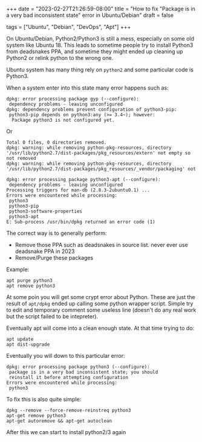 +++
date = "2023-02-27T21:26:59-08:00"
title = "How to fix \"Package is in a very bad inconsistent state\" error in Ubuntu/Debian"
draft = false

tags = ["Ubuntu", "Debian", "DevOps", "Apt"]
+++

On Ubuntu/Debian, Python2/Python3 is still a mess, especially on some
old system like Ubuntu 18. This leads to sometime people try to install
Python3 from deadsnakes PPA, and sometime they might ended up cleaning
up Python2 or relink python to the wrong one.

Ubuntu system has many thing rely on `python2` and some particular code
is Python3.

When a system enter into this state many error happens such as:

```
dpkg: error processing package gyp (--configure):
 dependency problems - leaving unconfigured
dpkg: dependency problems prevent configuration of python3-pip:
 python3-pip depends on python3:any (>= 3.4~); however:
  Package python3 is not configured yet.
```

Or 

```
Total 0 files, 0 directories removed.
dpkg: warning: while removing python-pkg-resources, directory '/usr/lib/python2.7/dist-packages/pkg_resources/extern' not empty so not removed
dpkg: warning: while removing python-pkg-resources, directory '/usr/lib/python2.7/dist-packages/pkg_resources/_vendor/packaging' not

dpkg: error processing package python3-apt (--configure):
 dependency problems - leaving unconfigured
Processing triggers for man-db (2.8.3-2ubuntu0.1) ...
Errors were encountered while processing:
 python3
 python3-pip
 python3-software-properties
 python3-apt
E: Sub-process /usr/bin/dpkg returned an error code (1)
```

The correct way is to generally perform:

- Remove those PPA such as deadsnakes in source list. never ever use deadsnake PPA in
  2023
- Remove/Purge these packages

Example:

```
apt purge python3
apt remove python3
```

At some poin you will get some crypt error about Python. These are just
the result of `apt/dpkg` ended up calling some python wrapper script.
Simple try to edit and temporary comment some useless line (doesn't do
any real work but the script failed to be intepreter).

Eventually apt will come into a clean enough state. At that time trying
to do:

```
apt update
apt dist-upgrade
```

Eventually you will down to this particular error:

```
dpkg: error processing package python3 (--configure):
 package is in a very bad inconsistent state; you should
 reinstall it before attempting configuration
Errors were encountered while processing:
 python3
```

To fix this is also quite simple:

```
dpkg --remove --force-remove-reinstreq python3
apt-get remove python3
apt-get autoremove && apt-get autoclean
```

After this we can start to install python2/3 again